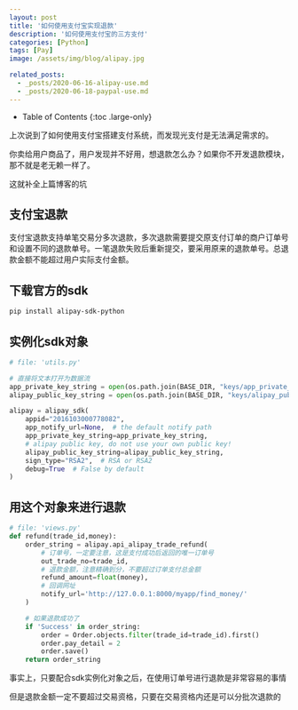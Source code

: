 ```yaml
---
layout: post
title: '如何使用支付宝实现退款'
description: '如何使用支付宝的三方支付'
categories: [Python]
tags: [Pay]
image: /assets/img/blog/alipay.jpg

related_posts:
  - _posts/2020-06-16-alipay-use.md
  - _posts/2020-06-18-paypal-use.md
---
```

- Table of Contents
{:toc .large-only}

上次说到了如何使用支付宝搭建支付系统，而发现光支付是无法满足需求的。

你卖给用户商品了，用户发现并不好用，想退款怎么办？如果你不开发退款模块，那不就是老无赖一样了。

这就补全上篇博客的坑

## 支付宝退款

支付宝退款支持单笔交易分多次退款，多次退款需要提交原支付订单的商户订单号和设置不同的退款单号。一笔退款失败后重新提交，要采用原来的退款单号。总退款金额不能超过用户实际支付金额。

## 下载官方的sdk

```powershell
pip install alipay-sdk-python
```

## 实例化sdk对象

```python
# file: 'utils.py'

# 直接将文本打开为数据流
app_private_key_string = open(os.path.join(BASE_DIR, "keys/app_private_2048.txt")).read()
alipay_public_key_string = open(os.path.join(BASE_DIR, "keys/alipay_public_2048.txt")).read()

alipay = alipay_sdk(
    appid="2016103000778082",
    app_notify_url=None,  # the default notify path
    app_private_key_string=app_private_key_string,
    # alipay public key, do not use your own public key!
    alipay_public_key_string=alipay_public_key_string,
    sign_type="RSA2",  # RSA or RSA2
    debug=True  # False by default
)
```

## 用这个对象来进行退款

```python
# file: 'views.py'
def refund(trade_id,money):
    order_string = alipay.api_alipay_trade_refund(
        # 订单号，一定要注意，这是支付成功后返回的唯一订单号
        out_trade_no=trade_id,
        # 退款金额，注意精确到分，不要超过订单支付总金额
        refund_amount=float(money),
        # 回调网址
        notify_url='http://127.0.0.1:8000/myapp/find_money/'
    )

    # 如果退款成功了
    if 'Success' in order_string:
        order = Order.objects.filter(trade_id=trade_id).first()
        order.pay_detail = 2
        order.save()
    return order_string
```

事实上，只要配合sdk实例化对象之后，在使用订单号进行退款是非常容易的事情

但是退款金额一定不要超过交易资格，只要在交易资格内还是可以分批次退款的